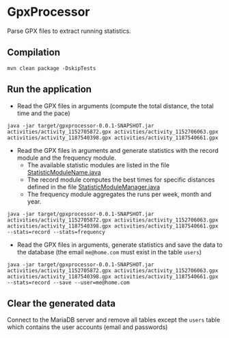 # GpxProcessor
Parse GPX files to extract running statistics.

## Compilation
```
mvn clean package -DskipTests
```

## Run the application
* Read the GPX files in arguments (compute the total distance, the total time and the pace)
```
java -jar target/gpxprocessor-0.0.1-SNAPSHOT.jar activities/activity_1152705872.gpx activities/activity_1152706063.gpx activities/activity_1187540398.gpx activities/activity_1187540661.gpx
```
* Read the GPX files in arguments and generate statistics with the record module and the frequency module.
  * The available statistic modules are listed in the file [StatisticModuleName.java](src/main/java/fr/openrunning/gpxprocessor/statistics/StatisticModuleName.java)
  * The record module computes the best times for specific distances defined in the file
    [StatisticModuleManager.java](src/main/java/fr/openrunning/gpxprocessor/statistics/StatisticModuleManager.java)
  * The frequency module aggregates the runs per week, month and year.
```
java -jar target/gpxprocessor-0.0.1-SNAPSHOT.jar activities/activity_1152705872.gpx activities/activity_1152706063.gpx activities/activity_1187540398.gpx activities/activity_1187540661.gpx --stats=record --stats=frequency
```
* Read the GPX files in arguments, generate statistics and save the data to the database (the email `me@home.com` must
  exist in the table `users`)
```
java -jar target/gpxprocessor-0.0.1-SNAPSHOT.jar activities/activity_1152705872.gpx activities/activity_1152706063.gpx activities/activity_1187540398.gpx activities/activity_1187540661.gpx --stats=record --save --user=me@home.com
```

## Clear the generated data
Connect to the MariaDB server and remove all tables except the `users` table which contains the user accounts (email and passwords)
